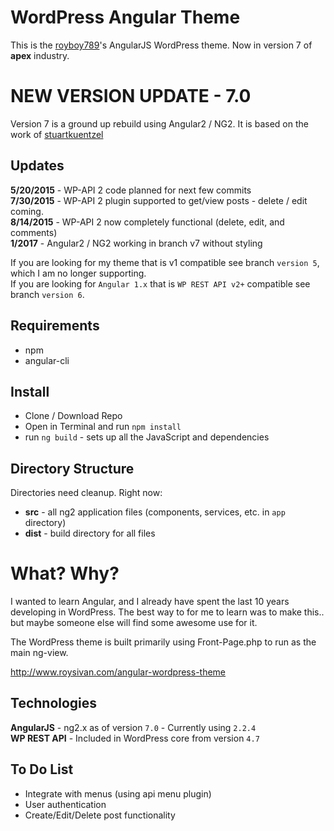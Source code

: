 WordPress Angular Theme
=========================
This is the [royboy789](http://www.roysivan.com)'s AngularJS WordPress theme. Now in version 7 of __apex__ industry.

NEW VERSION UPDATE - 7.0
========================

Version 7 is a ground up rebuild using Angular2 / NG2. It is based on the work of [stuartkuentzel](https://github.com/stuartkuentzel/angular2-wp-theme) 

Updates
-------
__5/20/2015__ - WP-API 2 code planned for next few commits  
__7/30/2015__ - WP-API 2 plugin supported to get/view posts - delete / edit coming.  
__8/14/2015__ - WP-API 2 now completely functional (delete, edit, and comments)  
__1/2017__ - Angular2 / NG2 working in branch v7 without styling
  
If you are looking for my theme that is v1 compatible see branch `version 5`, which I am no longer supporting.  
If you are looking for `Angular 1.x` that is `WP REST API v2+` compatible see branch `version 6`. 
  
  
Requirements
------------
* npm
* angular-cli

Install
-------
* Clone / Download Repo
* Open in Terminal and run `npm install`
* run `ng build` - sets up all the JavaScript and dependencies
  
  
Directory Structure
-------------------
Directories need cleanup. Right now:
* __src__ - all ng2 application files (components, services, etc. in `app` directory)
* __dist__ - build directory for all files


What? Why?
==========
I wanted to learn Angular, and I already have spent the last 10 years developing in WordPress. The best way to for me to learn was to make this.. but maybe someone else will find some awesome use for it.

The WordPress theme is built primarily using Front-Page.php to run as the main ng-view.

http://www.roysivan.com/angular-wordpress-theme

Technologies
------------
**AngularJS** - ng2.x as of version `7.0` - Currently using `2.2.4`  
**WP REST API** - Included in WordPress core from version `4.7`


To Do List
-------------
+ Integrate with menus (using api menu plugin)
+ User authentication
+ Create/Edit/Delete post functionality

